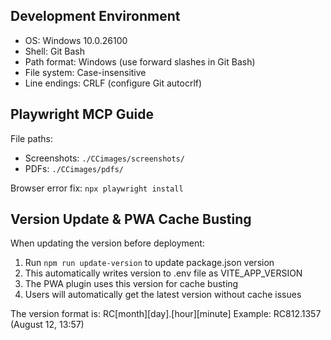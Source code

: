 ## Development Environment
- OS: Windows 10.0.26100
- Shell: Git Bash
- Path format: Windows (use forward slashes in Git Bash)
- File system: Case-insensitive
- Line endings: CRLF (configure Git autocrlf)

## Playwright MCP Guide

File paths:
- Screenshots: `./CCimages/screenshots/`
- PDFs: `./CCimages/pdfs/`

Browser error fix: `npx playwright install`

## Version Update & PWA Cache Busting

When updating the version before deployment:
1. Run `npm run update-version` to update package.json version
2. This automatically writes version to .env file as VITE_APP_VERSION
3. The PWA plugin uses this version for cache busting
4. Users will automatically get the latest version without cache issues

The version format is: RC[month][day].[hour][minute]
Example: RC812.1357 (August 12, 13:57)
